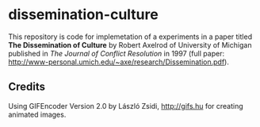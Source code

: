 # dissemination-culture

This repository is code for implemetation of a experiments in a paper titled **The Dissemination of Culture** by Robert Axelrod of University of Michigan published in *The Journal of Conflict Resolution* in 1997 (full paper: http://www-personal.umich.edu/~axe/research/Dissemination.pdf).

## Credits
Using GIFEncoder Version 2.0 by László Zsidi, http://gifs.hu for creating animated images.

